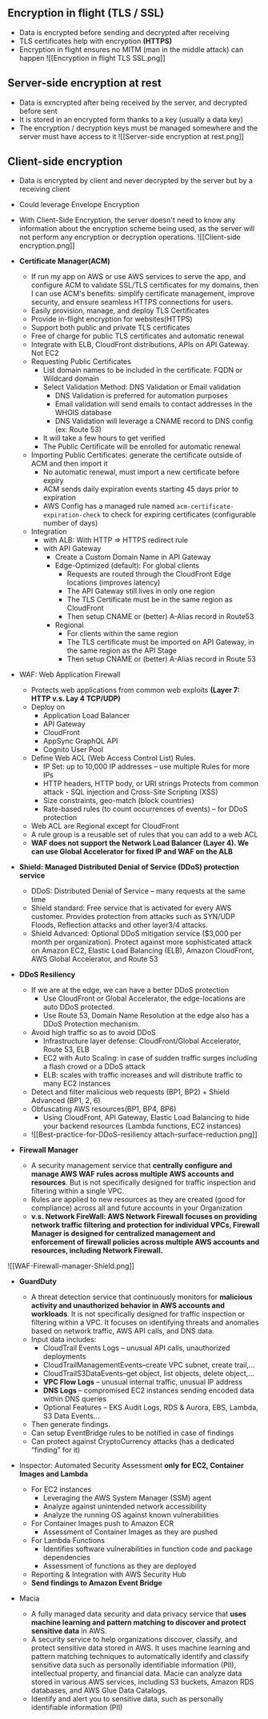 ## Encryption in flight (TLS / SSL)
- Data is encrypted before sending and decrypted after receiving 
- TLS certificates help with encryption **(HTTPS)**
- Encryption in flight ensures no MITM (man in the middle attack) can happen
![[Encryption in flight TLS SSL.png]]
## Server-side encryption at rest
- Data is exncrypted after being received by the server, and decrypted before sent
- It is stored in an encrypted form thanks to a key (usually a data key)
- The encryption / decryption keys must be managed somewhere and the server must have access to it
![[Server-side encryption at rest.png]]

## Client-side encryption
- Data is encrypted by client and never decrypted by the server but by a receiving client
- Could leverage Envelope Encryption
- With Client-Side Encryption, the server doesn't need to know any information about the encryption scheme being used, as the server will not perform any encryption or decryption operations.
![[Client-side encryption.png]]




- **Certificate Manager(ACM)**
	- If run my app on AWS or use AWS services to serve the app, and configure ACM to validate SSL/TLS certificates for my domains, then I can use ACM's benefits: simplify certificate management, improve security, and ensure seamless HTTPS connections for users.
	- Easily provision, manage, and deploy TLS Certificates
	- Provide in-flight encryption for websites(HTTPS)
	- Support both public and private TLS certificates
	- Free of charge for public TLS certificates and automatic renewal
	- Integrate with ELB, CloudFront distributions, APIs on API Gateway. Not EC2
	- Requesting Public Certificates
		- List domain names to be included in the certificate: FQDN or Wildcard domain
		- Select Validation Method: DNS Validation or Email validation
			- DNS Validation is preferred for automation purposes  
			- Email validation will send emails to contact addresses in the WHOIS database
			- DNS Validation will leverage a CNAME record to DNS config (ex: Route 53)
		- It will take a few hours to get verified
		- The Public Certificate will be enrolled for automatic renewal
	- Importing Public Certificates: generate the certificate outside of ACM and then import it
		- No automatic renewal, must import a new certificate before expiry
		- ACM sends daily expiration events starting 45 days prior to expiration
		- AWS Config has a managed rule named `acm-certificate-expiration-check` to check for expiring certificates (configurable number of days)
	- Integration
		- with ALB: With HTTP => HTTPS redirect rule
		- with API Gateway
			- Create a Custom Domain Name in API Gateway
			- Edge-Optimized (default): For global clients
				- Requests are routed through the CloudFront Edge locations (improves latency)
				- The API Gateway still lives in only one region
				- The TLS Certificate must be in the same region as CloudFront
				- Then setup CNAME or (better) A-Alias record in Route53
			- Regional
				- For clients within the same region
				- The TLS certificate must be imported on API Gateway, in the same region as the API Stage
				- Then setup CNAME or (better) A-Alias record in Route 53
	
- WAF: Web Application Firewall
	- Protects web applications from common web exploits **(Layer 7: HTTP v.s. Lay 4 TCP/UDP)**
	- Deploy on
		- Application Load Balancer
		- API Gateway   
		- CloudFront
		- AppSync GraphQL API
		- Cognito User Pool
	- Define Web ACL (Web Access Control List) Rules. 
		- IP Set: up to 10,000 IP addresses – use multiple Rules for more IPs
		- HTTP headers, HTTP body, or URI strings Protects from common attack - SQL injection and Cross-Site Scripting (XSS)
		- Size constraints, geo-match (block countries)
		- Rate-based rules (to count occurrences of events) – for DDoS protection
	- Web ACL are Regional except for CloudFront
	- A rule group is a reusable set of rules that you can add to a web ACL
	- **WAF does not support the Network Load Balancer (Layer 4). We can use Global Accelerator for fixed IP and WAF on the ALB**
	
- **Shield: Managed Distributed Denial of Service (DDoS) protection service**
	- DDoS: Distributed Denial of Service – many requests at the same time
	- Shield standard: Free service that is activated for every AWS customer. Provides protection from attacks such as SYN/UDP Floods, Reflection attacks and other layer3/4 attacks.
	- Shield Advanced: Optional DDoS mitigation service ($3,000 per month per organization). Protect against more sophisticated attack on Amazon EC2, Elastic Load Balancing (ELB), Amazon CloudFront, AWS Global Accelerator, and Route 53

- **DDoS Resiliency**
	- If we are at the edge, we can have a better DDoS protection
		- Use CloudFront or Global Accelerator, the edge-locations are auto DDoS protected.
		- Use Route 53, Domain Name Resolution at the edge also has a DDoS Protection mechanism.
	- Avoid high traffic so as to avoid DDoS
		- Infrastructure layer defense: CloudFront/Global Accelerator, Route 53, ELB
		- EC2 with Auto Scaling: in case of sudden traffic surges including a flash crowd or a DDoS attack
		- ELB: scales with traffic increases and will distribute traffic to many EC2 instances
	- Detect and filter malicious web requests (BP1, BP2) + Shield Advanced (BP1, 2, 6)
	- Obfuscating AWS resources(BP1, BP4, BP6)
		- Using CloudFront, API Gateway, Elastic Load Balancing to hide your backend resources (Lambda functions, EC2 instances)
	- ![[Best-practice-for-DDoS-resiliency attach-surface-reduction.png]]

- **Firewall Manager**
	- A security management service that **centrally configure and manage AWS WAF rules across multiple AWS accounts and resources**. But is not specifically designed for traffic inspection and filtering within a single VPC.
	- Rules are applied to new resources as they are created (good for compliance) across all and future accounts in your Organization
	- **v.s. Network FireWall: AWS Network Firewall focuses on providing network traffic filtering and protection for individual VPCs, Firewall Manager is designed for centralized management and enforcement of firewall policies across multiple AWS accounts and resources, including Network Firewall.**

![[WAF-Firewall-manager-Shield.png]]

- **GuardDuty**
	- A threat detection service that continuously monitors for **malicious activity and unauthorized behavior in AWS accounts and workloads**. It is not specifically designed for traffic inspection or filtering within a VPC. It focuses on identifying threats and anomalies based on network traffic, AWS API calls, and DNS data.
	- Input data includes:  
		- CloudTrail Events Logs – unusual API calls, unauthorized deployments
		- CloudTrailManagementEvents–create VPC subnet, create trail,...
		- CloudTrailS3DataEvents–get object, list objects, delete object,...
		- **VPC Flow Logs** – unusual internal traffic, unusual IP address  
		- **DNS Logs** – compromised EC2 instances sending encoded data within DNS queries
		- Optional Features – EKS Audit Logs, RDS & Aurora, EBS, Lambda, S3 Data Events...
	- Then generate findings.
	- Can setup EventBridge rules to be notified in case of findings
	- Can protect against CryptoCurrency attacks (has a dedicated “finding” for it)
	
- Inspector: Automated Security Assessment **only for EC2, Container Images and Lambda**
	- For EC2 instances  
		- Leveraging the AWS System Manager (SSM) agent  
		- Analyze against unintended network accessibility  
		- Analyze the running OS against known vulnerabilities
	- For Container Images push to Amazon ECR
		- Assessment of Container Images as they are pushed
	- For Lambda Functions
		- Identifies software vulnerabilities in function code and package dependencies
		- Assessment of functions as they are deployed
	- Reporting & Integration with AWS Security Hub
	- **Send findings to Amazon Event Bridge**

- Macia
	- A fully managed data security and data privacy service that **uses machine learning and pattern matching to discover and protect sensitive data** in AWS.
	- A security service to help organizations discover, classify, and protect sensitive data stored in AWS. It uses machine learning and pattern matching techniques to automatically identify and classify sensitive data such as personally identifiable information (PII), intellectual property, and financial data. Macie can analyze data stored in various AWS services, including S3 buckets, Amazon RDS databases, and AWS Glue Data Catalogs.
	- Identify and alert you to sensitive data, such as personally identifiable information (PII)

